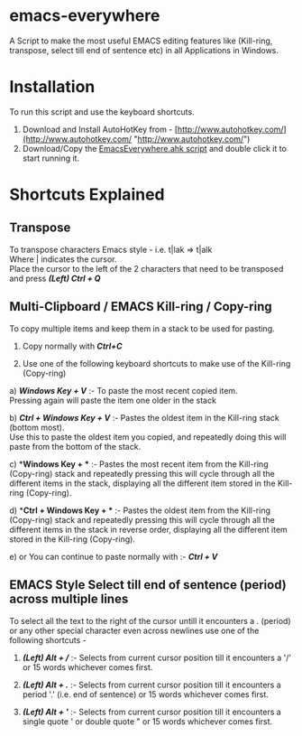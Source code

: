 emacs-everywhere
================

A Script to make the most useful EMACS editing features like (Kill-ring, transpose, select till end of sentence etc) in all Applications in Windows.

Installation
============
To run this script and use the keyboard shortcuts.    
1) Download and Install AutoHotKey from - [http://www.autohotkey.com/](http://www.autohotkey.com/ "http://www.autohotkey.com/")    
2) Download/Copy the [EmacsEverywhere.ahk script](https://raw.github.com/nausher/emacs-everywhere/master/EmacsEverywhere.ahk) and double click it to start running it.


Shortcuts Explained
====================

## **Transpose** ##

To transpose characters Emacs style - i.e. t|lak => t|alk    
Where | indicates the cursor.    
Place the cursor to the left of the 2 characters that need to be transposed and press 
***(Left) Ctrl + Q***

## **Multi-Clipboard / EMACS Kill-ring / Copy-ring** ##

To copy multiple items and keep them in a stack to be used for pasting.

1) Copy normally with ***Ctrl+C***

2) Use one of the following keyboard shortcuts to make use of the Kill-ring (Copy-ring)

a) ***Windows Key + V***  :- To paste the most recent copied item.     
  Pressing again will paste the item one older in the stack

b) ***Ctrl + Windows Key + V*** :- Pastes the oldest item in the Kill-ring stack (bottom most).    
  Use this to paste the oldest item you copied, and repeatedly doing this will paste from the bottom of the stack.
  
c) ***Windows Key + \*** :- Pastes the most recent item from the Kill-ring (Copy-ring) stack and
  repeatedly pressing this will cycle through all the different items in the stack, displaying all the different
  item stored in the Kill-ring (Copy-ring).


d) ***Ctrl + Windows Key + \*** :- Pastes the oldest item from the Kill-ring (Copy-ring) stack and
  repeatedly pressing this will cycle through all the different items in the stack in reverse order,
  displaying all the different item stored in the Kill-ring (Copy-ring).

e) or You can continue to paste normally with :- ***Ctrl + V***

    
## EMACS Style Select till end of sentence (period) across multiple lines 
    
To select all the text to the right of the cursor untill it encounters a . (period) or any other special character
even across newlines use one of the following shortcuts - 


1) ***(Left) Alt + /*** :- Selects from current cursor position till it encounters a '/' or 15 words whichever comes first.

2) ***(Left) Alt + .*** :- Selects from current cursor position till it encounters a period '.' (i.e. end of sentence) or 15 words whichever comes first.

3) ***(Left) Alt + '*** :- Selects from current cursor position till it encounters a single quote ' or double quote " or 15 words whichever comes first.





 


